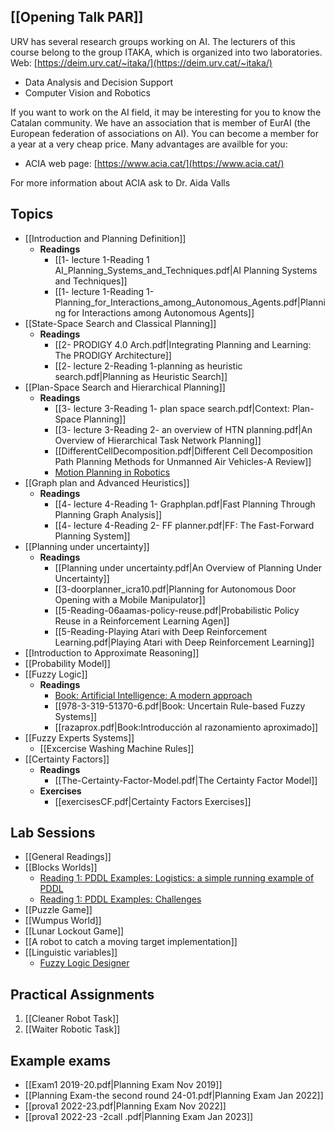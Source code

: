 ## [[Opening Talk PAR]]
URV has several research groups working on AI. The lecturers of this course belong to the group ITAKA, which is organized into two laboratories. Web: [https://deim.urv.cat/~itaka/](https://deim.urv.cat/~itaka/)

- Data Analysis and Decision Support
- Computer Vision and Robotics

If you want to work on the AI field, it may be interesting for you to know the Catalan community. We have an association that is member of EurAI (the European federation of associations on AI). You can become a member for a year at a very cheap price. Many advantages are availble for you:

- ACIA web page: [https://www.acia.cat/](https://www.acia.cat/)

For more information about ACIA ask to Dr. Aida Valls

## Topics
* [[Introduction and Planning Definition]]
	* **Readings**
		* [[1- lecture 1-Reading 1 AI_Planning_Systems_and_Techniques.pdf|AI Planning Systems and Techniques]]
		* [[1- lecture 1-Reading 1-Planning_for_Interactions_among_Autonomous_Agents.pdf|Planning for Interactions among Autonomous Agents]]
* [[State-Space Search and Classical Planning]]
	* **Readings**
		* [[2- PRODIGY 4.0 Arch.pdf|Integrating Planning and Learning: The PRODIGY Architecture]]
		* [[2- lecture 2-Reading 1-planning as heuristic search.pdf|Planning as Heuristic Search]]
* [[Plan-Space Search and Hierarchical Planning]]
	* **Readings**
		* [[3- lecture 3-Reading 1- plan space search.pdf|Context: Plan-Space Planning]]
		* [[3- lecture 3-Reading 2- an overview of HTN planning.pdf|An Overview of Hierarchical Task Network Planning]]
		* [[DifferentCellDecomposition.pdf|Different Cell Decomposition Path Planning Methods for Unmanned Air Vehicles-A Review]]
		* [Motion Planning in Robotics](https://cs.stanford.edu/people/eroberts/courses/soco/projects/1998-99/robotics/basicmotion.html)
* [[Graph plan and Advanced Heuristics]]
	* **Readings**
		* [[4- lecture 4-Reading 1- Graphplan.pdf|Fast Planning Through Planning Graph Analysis]]
		* [[4- lecture 4-Reading 2- FF planner.pdf|FF: The Fast-Forward Planning System]]
* [[Planning under uncertainty]]
	* **Readings**
		* [[Planning under uncertainty.pdf|An Overview of Planning Under Uncertainty]]
		* [[3-doorplanner_icra10.pdf|Planning for Autonomous Door Opening with a Mobile Manipulator]]
		* [[5-Reading-06aamas-policy-reuse.pdf|Probabilistic Policy Reuse in a Reinforcement Learning Agen]]
		* [[5-Reading-Playing Atari with Deep Reinforcement Learning.pdf|Playing Atari with Deep Reinforcement Learning]]
* [[Introduction to Approximate Reasoning]]
* [[Probability Model]]
* [[Fuzzy Logic]]
	* **Readings**
		* [Book: Artificial Intelligence: A modern approach](https://aima.cs.berkeley.edu/)
		* [[978-3-319-51370-6.pdf|Book: Uncertain Rule-based Fuzzy Systems]]
		* [[razaprox.pdf|Book:Introducción al razonamiento aproximado]]
* [[Fuzzy Experts Systems]]
	* [[Excercise Washing Machine Rules]]
* [[Certainty Factors]]
	* **Readings**
		* [[The-Certainty-Factor-Model.pdf|The Certainty Factor Model]]
	* **Exercises**
		* [[exercisesCF.pdf|Certainty Factors Exercises]]
## Lab Sessions
- [[General Readings]]
- [[Blocks Worlds]]
	- [Reading 1: PDDL Examples: Logistics: a simple running example of PDDL](https://github.com/yarox/pddl-examples)
	- [Reading 1: PDDL Examples: Challenges](https://github.com/potassco/pddl-instances)
- [[Puzzle Game]]
- [[Wumpus World]]
- [[Lunar Lockout Game]]
- [[A robot to catch a moving target implementation]]
- [[Linguistic variables]]
	- [Fuzzy Logic Designer](https://es.mathworks.com/help/fuzzy/fuzzylogicdesigner-app.html)
## Practical Assignments
1. [[Cleaner Robot Task]]
2. [[Waiter Robotic Task]]

## Example exams
- [[Exam1 2019-20.pdf|Planning Exam Nov 2019]]
- [[Planning Exam-the second round 24-01.pdf|Planning Exam Jan 2022]]
- [[prova1 2022-23.pdf|Planning Exam Nov 2022]]
- [[prova1 2022-23 -2call .pdf|Planning Exam Jan 2023]]